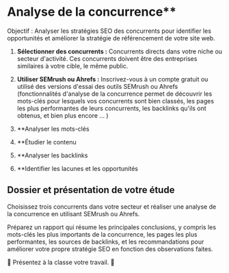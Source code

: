 #  Analyse de la concurrence**

Objectif : Analyser les stratégies SEO des concurrents pour identifier les opportunités et améliorer la stratégie de référencement de votre site web.

1. **Sélectionner des concurrents :** Concurrents directs dans votre niche ou secteur d'activité. Ces concurrents doivent être des entreprises similaires à votre cible, le même public.

2. **Utiliser SEMrush ou Ahrefs :** Inscrivez-vous à un compte gratuit ou utilisé des versions d'essai des outils SEMrush ou Ahrefs (fonctionnalités d'analyse de la concurrence permet de découvrir les mots-clés pour lesquels vos concurrents sont bien classés, les pages les plus performantes de leurs concurrents, les backlinks qu'ils ont obtenus, et bien plus encore ... )

3. **Analyser les mots-clés 

4. **Étudier le contenu 

5. **Analyser les backlinks 

6. **Identifier les lacunes et les opportunités 

## Dossier et présentation de votre étude

Choisissez trois concurrents dans votre secteur et réaliser une analyse de la concurrence en utilisant SEMrush ou Ahrefs. 

Préparez un rapport qui résume les principales conclusions, y compris les mots-clés les plus importants de la concurrence, les pages les plus performantes, les sources de backlinks, et les recommandations pour améliorer votre propre stratégie SEO en fonction des observations faites. 

🌸 Présentez à la classe votre travail. 🌸